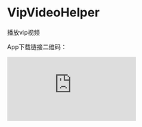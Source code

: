 # VipVideoHelper
播放vip视频

App下载链接二维码：

![Image text](http://qr.liantu.com/api.php?text=https://github.com/l376571926/VipVideoHelper/releases/download/1.1.6/app-release.apk)
